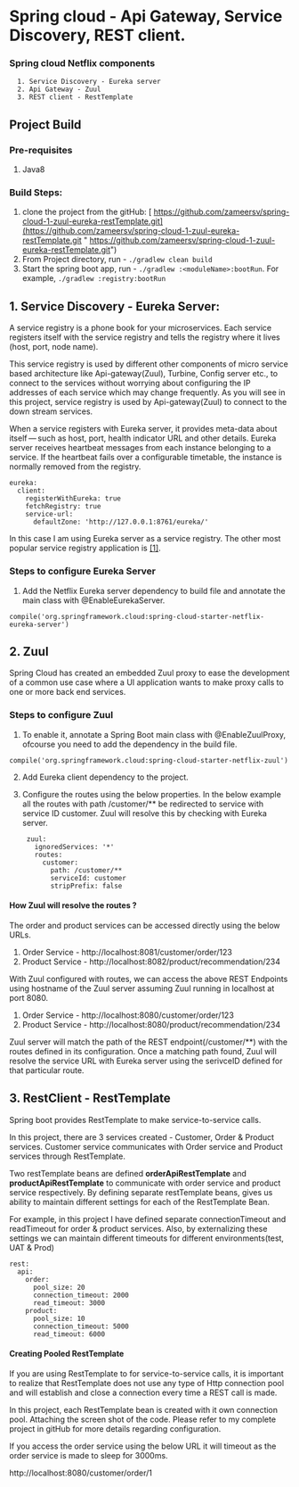 # Spring cloud - Api Gateway, Service Discovery, REST client.
### Spring cloud Netflix components
~~~
  1. Service Discovery - Eureka server 
  2. Api Gateway - Zuul
  3. REST client - RestTemplate
~~~  
## Project Build
### Pre-requisites
1.  Java8
### Build Steps:
1.  clone the project from the gitHub: [ https://github.com/zameersv/spring-cloud-1-zuul-eureka-restTemplate.git](https://github.com/zameersv/spring-cloud-1-zuul-eureka-restTemplate.git " https://github.com/zameersv/spring-cloud-1-zuul-eureka-restTemplate.git")
2. From Project directory, run - `./gradlew clean build`
3. Start the spring boot app, run - `./gradlew :<moduleName>:bootRun`. For example, `./gradlew :registry:bootRun`

## 1. Service Discovery - Eureka Server:

A service registry is a phone book for your microservices. Each service registers itself with the service registry and tells the registry where it lives (host, port, node name).

This service registry is used by different other components of micro service based architecture like Api-gateway(Zuul), Turbine, Config server etc., to connect to the services without worrying about configuring the IP addresses of each service which may change frequently. As you will see in this project, service registry is used by Api-gateway(Zuul) to connect to the down stream services. 

When a service registers with Eureka server, it provides meta-data about itself — such as host, port, health indicator URL and other details. Eureka server receives heartbeat messages from each instance belonging to a service. If the heartbeat fails over a configurable timetable, the instance is normally removed from the registry.

    eureka:
      client:
        registerWithEureka: true
        fetchRegistry: true
        service-url:
          defaultZone: 'http://127.0.0.1:8761/eureka/'

In this case I am using Eureka server as a service registry. The other most popular service registry application is [[1]][consul]. 

### Steps to configure Eureka Server

1. Add the Netflix Eureka server dependency to build file and annotate the main class with @EnableEurekaServer.

`compile('org.springframework.cloud:spring-cloud-starter-netflix-eureka-server')`

## 2. Zuul
Spring Cloud has created an embedded Zuul proxy to ease the development of a common use case where a UI application wants to make proxy calls to one or more back end services. 
### Steps to configure Zuul
1. To enable it, annotate a Spring Boot main class with @EnableZuulProxy, ofcourse you need to add the dependency in the build file.

`compile('org.springframework.cloud:spring-cloud-starter-netflix-zuul')`

2. Add Eureka client dependency to the project.

3. Configure the routes using the below properties. In the below example all the routes with path /customer/** be redirected to service with service ID customer. Zuul will resolve this by checking with Eureka server.

        zuul:
          ignoredServices: '*'
          routes:
            customer:
              path: /customer/** 
              serviceId: customer
              stripPrefix: false

#### How Zuul will resolve the routes ?

The order and product services can be accessed directly using the below URLs.
1. Order Service - http://localhost:8081/customer/order/123
2. Product Service - http://localhost:8082/product/recommendation/234

With Zuul configured with routes, we can access the above REST Endpoints using hostname of the Zuul server assuming Zuul running in localhost at port 8080. 

1. Order Service - http://localhost:8080/customer/order/123
2. Product Service - http://localhost:8080/product/recommendation/234 

Zuul server will match the path of the REST endpoint(/customer/**) with the routes defined in its configuration. Once a matching path found, Zuul will resolve the service URL with Eureka server using the serivceID defined for that particular route. 

## 3. RestClient - RestTemplate
Spring boot provides RestTemplate to make service-to-service calls. 

In this project, there are 3 services created - Customer, Order & Product services. Customer service communicates with Order service and Product services through RestTemplate.

Two restTemplate beans are defined **orderApiRestTemplate** and **productApiRestTemplate** to communicate with order service and product service respectively. By defining separate restTemplate beans, gives us ability to maintain different settings for each of the RestTemplate Bean. 

For example, in this project I have defined separate connectionTimeout and readTimeout for order & product services. Also, by externalizing these settings  we can maintain different timeouts for different environments(test, UAT & Prod)

    rest:
      api:
        order:
          pool_size: 20
          connection_timeout: 2000
          read_timeout: 3000
        product:
          pool_size: 10
          connection_timeout: 5000
          read_timeout: 6000


#### Creating Pooled RestTemplate

If you are using RestTemplate to for service-to-service calls, it is important to realize that RestTemplate does not use any type of Http connection pool and will establish and close a connection every time a REST call is made.

In this project, each RestTemplate bean is created with it own connection pool. Attaching the screen shot of the code. Please refer to my complete project in  gitHub for more details regarding configuration.

If you access the order service using the below URL it will timeout as the order service is made to sleep for 3000ms.

http://localhost:8080/customer/order/1

[consul]: https://www.consul.io "Consul"
